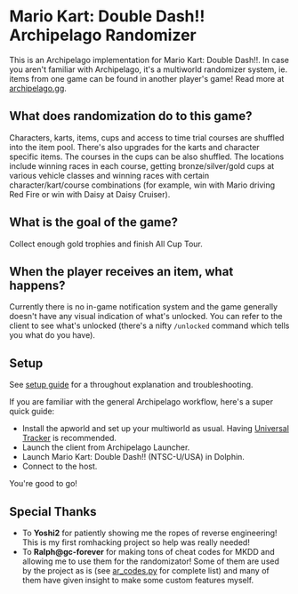 # Mario Kart: Double Dash!! Archipelago Randomizer

This is an Archipelago implementation for Mario Kart: Double Dash!!. In case you aren't familiar with Archipelago, it's a multiworld randomizer system, ie. items from one game can be found in another player's game! Read more at [archipelago.gg](https://archipelago.gg/).

## What does randomization do to this game?

Characters, karts, items, cups and access to time trial courses are shuffled into the item pool. There's also upgrades for the karts and character specific items. The courses in the cups can be also shuffled. The locations include winning races in each course, getting bronze/silver/gold cups at various vehicle classes and winning races with certain character/kart/course combinations (for example, win with Mario driving Red Fire or win with Daisy at Daisy Cruiser).

## What is the goal of the game?

Collect enough gold trophies and finish All Cup Tour.

## When the player receives an item, what happens?

Currently there is no in-game notification system and the game generally doesn't have any visual indication of what's unlocked. You can refer to the client to see what's unlocked (there's a nifty `/unlocked` command which tells you what do you have).

## Setup

See [setup guide](worlds/mario_kart_double_dash/docs/setup_en.md) for a throughout explanation and troubleshooting.

If you are familiar with the general Archipelago workflow, here's a super quick guide:
* Install the apworld and set up your multiworld as usual. Having [Universal Tracker](https://github.com/FarisTheAncient/Archipelago/releases) is recommended.
* Launch the client from Archipelago Launcher.
* Launch Mario Kart: Double Dash!! (NTSC-U/USA) in Dolphin.
* Connect to the host.

You're good to go!

## Special Thanks

* To **Yoshi2** for patiently showing me the ropes of reverse engineering! This is my first romhacking project so help was really needed!
* To **Ralph@gc-forever** for making tons of cheat codes for MKDD and allowing me to use them for the randomizator! Some of them are used by the project as is (see [ar_codes.py](worlds/mario_kart_double_dash/ar_codes.py) for complete list) and many of them have given insight to make some custom features myself.
